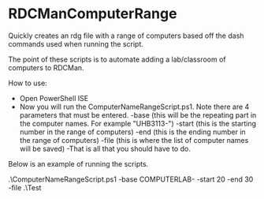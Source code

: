 # RDCManComputerRange
Quickly creates an rdg file with a range of computers based off the dash commands used when running the script.

The point of these scripts is to automate adding a lab/classroom of computers to RDCMan.

How to use:
- Open PowerShell ISE
- Now you will run the ComputerNameRangeScript.ps1. Note there are 4 parameters that must be entered.
	-base (this will be the repeating part in the computer names. For example "UHB3113-")
	-start (this is the starting number in the range of computers)
	-end (this is the ending number in the range of computers)
	-file (this is where the list of computer names will be saved)
-That is all that you should have to do.

Below is an example of running the scripts.
	
.\ComputerNameRangeScript.ps1 -base COMPUTERLAB- -start 20 -end 30 -file .\Test
